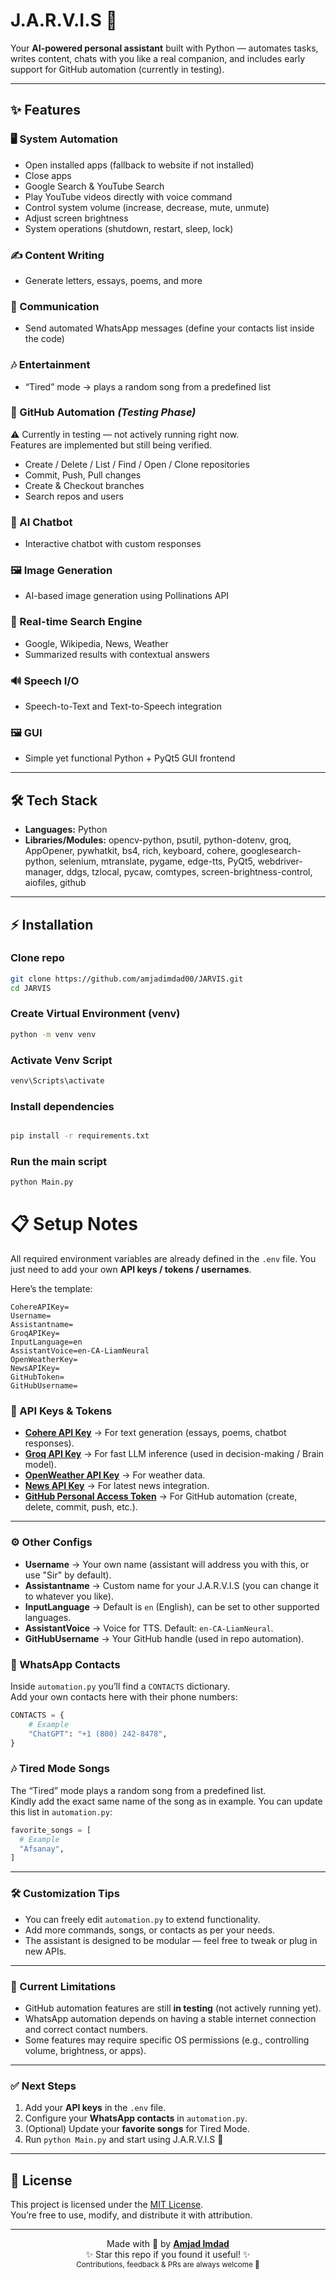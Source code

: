 # J.A.R.V.I.S 🤖

Your **AI-powered personal assistant** built with Python — automates tasks, writes content, chats with you like a real companion, and includes early support for GitHub automation (currently in testing).

---

## ✨ Features

### 🖥️ System Automation

- Open installed apps (fallback to website if not installed)
- Close apps
- Google Search & YouTube Search
- Play YouTube videos directly with voice command
- Control system volume (increase, decrease, mute, unmute)
- Adjust screen brightness
- System operations (shutdown, restart, sleep, lock)

### ✍️ Content Writing

- Generate letters, essays, poems, and more

### 💬 Communication

- Send automated WhatsApp messages (define your contacts list inside the code)

### 🎶 Entertainment

- “Tired” mode → plays a random song from a predefined list

### 🐙 GitHub Automation _(Testing Phase)_

⚠️ Currently in testing — not actively running right now.  
Features are implemented but still being verified.

- Create / Delete / List / Find / Open / Clone repositories
- Commit, Push, Pull changes
- Create & Checkout branches
- Search repos and users

### 🤖 AI Chatbot

- Interactive chatbot with custom responses

### 🖼️ Image Generation

- AI-based image generation using Pollinations API

### 🔎 Real-time Search Engine

- Google, Wikipedia, News, Weather
- Summarized results with contextual answers

### 🔊 Speech I/O

- Speech-to-Text and Text-to-Speech integration

### 🖼️ GUI

- Simple yet functional Python + PyQt5 GUI frontend

---

## 🛠️ Tech Stack

- **Languages:** Python
- **Libraries/Modules:** opencv-python, psutil, python-dotenv, groq, AppOpener, pywhatkit, bs4, rich, keyboard, cohere, googlesearch-python, selenium, mtranslate, pygame, edge-tts, PyQt5, webdriver-manager, ddgs, tzlocal, pycaw, comtypes, screen-brightness-control, aiofiles, github

---

## ⚡ Installation

### Clone repo

```bash
git clone https://github.com/amjadimdad00/JARVIS.git
cd JARVIS
```

### Create Virtual Environment (venv)

```bash
python -m venv venv
```

### Activate Venv Script

```bash
venv\Scripts\activate
```

### Install dependencies

```bash

pip install -r requirements.txt
```

### Run the main script

```bash
python Main.py

```

# 📋 Setup Notes

All required environment variables are already defined in the `.env` file.
You just need to add your own **API keys / tokens / usernames**.

Here’s the template:

```env
CohereAPIKey=
Username=
Assistantname=
GroqAPIKey=
InputLanguage=en
AssistantVoice=en-CA-LiamNeural
OpenWeatherKey=
NewsAPIKey=
GitHubToken=
GitHubUsername=
```

### 🔑 API Keys & Tokens

- **[Cohere API Key](https://dashboard.cohere.com/api-keys)** → For text generation (essays, poems, chatbot responses).
- **[Groq API Key](https://console.groq.com/keys)** → For fast LLM inference (used in decision-making / Brain model).
- **[OpenWeather API Key](https://home.openweathermap.org/api_keys)** → For weather data.
- **[News API Key](https://newsapi.org/register)** → For latest news integration.
- **[GitHub Personal Access Token](https://github.com/settings/tokens)** → For GitHub automation (create, delete, commit, push, etc.).

---

### ⚙️ Other Configs

- **Username** → Your own name (assistant will address you with this, or use "Sir" by default).
- **Assistantname** → Custom name for your J.A.R.V.I.S (you can change it to whatever you like).
- **InputLanguage** → Default is `en` (English), can be set to other supported languages.
- **AssistantVoice** → Voice for TTS. Default: `en-CA-LiamNeural`.
- **GitHubUsername** → Your GitHub handle (used in repo automation).

### 📱 WhatsApp Contacts

Inside `automation.py` you’ll find a `CONTACTS` dictionary.  
Add your own contacts here with their phone numbers:

```python
CONTACTS = {
    # Example
    "ChatGPT": "+1 (800) 242-8478",
}
```

### 🎶 Tired Mode Songs

The “Tired” mode plays a random song from a predefined list.  
Kindly add the exact same name of the song as in example.
You can update this list in `automation.py`:

```python
favorite_songs = [
  # Example
  "Afsanay",
]
```

---

### 🛠️ Customization Tips

- You can freely edit `automation.py` to extend functionality.
- Add more commands, songs, or contacts as per your needs.
- The assistant is designed to be modular — feel free to tweak or plug in new APIs.

---

### 🚧 Current Limitations

- GitHub automation features are still **in testing** (not actively running yet).
- WhatsApp automation depends on having a stable internet connection and correct contact numbers.
- Some features may require specific OS permissions (e.g., controlling volume, brightness, or apps).

---

### ✅ Next Steps

1. Add your **API keys** in the `.env` file.
2. Configure your **WhatsApp contacts** in `automation.py`.
3. (Optional) Update your **favorite songs** for Tired Mode.
4. Run `python Main.py` and start using J.A.R.V.I.S 🚀

---

## 📜 License

This project is licensed under the [MIT License](LICENSE).  
You’re free to use, modify, and distribute it with attribution.

---

<p align="center">
  Made with 💖 by <a href="https://linkedin.com/in/amjadimdad" target="_blank"><b>Amjad Imdad</b></a><br>
  ✨ Star this repo if you found it useful! ✨<br>
  <sub>Contributions, feedback & PRs are always welcome 🚀</sub>
</p>
